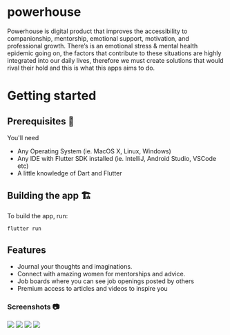 # powerhouse
Powerhouse is digital product that improves the accessibility to companionship, mentorship, emotional support, motivation, and professional growth. There’s is an emotional stress & mental health epidemic going on, the factors that contribute to these situations are highly integrated into our daily lives, therefore we must create solutions that would rival their hold and this is what this apps aims to do.

# Getting started

## Prerequisites 🍳

You'll need
- Any Operating System (ie. MacOS X, Linux, Windows)
- Any IDE with Flutter SDK installed (ie. IntelliJ, Android Studio, VSCode etc)
- A little knowledge of Dart and Flutter

## Building the app 🏗️

To build the app, run:
```bash
flutter run 
```
## Features

- Journal your thoughts and imaginations.
- Connect with amazing women for mentorships and advice.
- Job boards where you can see job openings posted by others
- Premium access to articles and videos to inspire you


### Screenshots 📷
![](https://github.com/dejiayodejii/powerhouse/assets/screenshot3.jpg)
![](https://github.com/dejiayodejii/powerhouse/assets/screenshot1.jpg)
![](https://github.com/dejiayodejii/powerhouse/assets/screenshot2.jpg)
![](https://github.com/dejiayodejii/powerhouse/assets/screenshot4.jpg)
